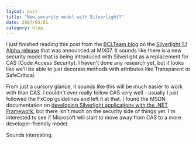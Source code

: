 ```yaml
---
layout: post
title: "New security model with Silverlight?"
date: 2007/05/01
category: blog
---
```


I just finished reading this post from the [BCLTeam blog](http://blogs.msdn.com/bclteam/default.aspx) on the [Silverlight 1.1 Alpha release](http://blogs.msdn.com/bclteam/archive/2007/04/30/introducing-microsoft-silverlight-1-1-alpha-justin-van-patten.aspx) that was announced at MIX07. It sounds like there is a new security model that is being introduced with Silverlight as a replacement for CAS (Code Access Security). I haven't done any research yet, but it looks like we'll be able to just decorate methods with attributes like Transparent or SafeCritical.

From just a cursory glance, it sounds like this will be much easier to work with than CAS. I couldn't ever really follow CAS very well - usually I just followed the FxCop guidelines and left it at that. I found the MSDN documentation on [developing Silverlight applications with the .NET Framework](http://msdn2.microsoft.com/en-us/library/bb404700.aspx), but there isn't much on the security side of things yet. I'm interested to see if Microsoft will start to move away from CAS to a more developer-friendly model. 

Sounds interesting.

